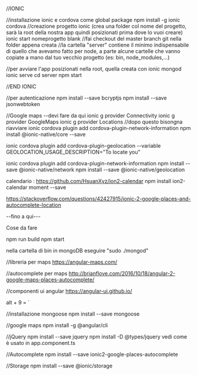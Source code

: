 //IONIC

//installazione ionic e cordova come global package
npm install -g ionic cordova
//creazione progetto ionic (crea una folder col nome del progetto, sarà la root della nostra app quindi posizionati prima dove lo vuoi creare)
ionic start nomeprogetto blank
//fai checkout del master branch git nella folder appena creata
//la cartella "server" contiene il minimo indispensabile di quello che avevamo fatto per node, a parte alcune cartelle che vanno copiate a mano dal tuo vecchio progetto (es: bin, node_modules,...)

//per avviare l'app posizionati nella root, quella creata con ionic
mongod
ionic serve
cd server
npm start

//END IONIC

//per autenticazione
npm install --save bcryptjs
npm install --save jsonwebtoken

//Google maps 
--devi fare da qui
ionic g provider Connectivity
ionic g provider GoogleMaps
ionic g provider Locations
//dopo questo bisongna riavviare
ionic cordova plugin add cordova-plugin-network-information
npm install @ionic-native/core --save

ionic cordova plugin add cordova-plugin-geolocation --variable 
GEOLOCATION_USAGE_DESCRIPTION="To locate you"

ionic cordova plugin add cordova-plugin-network-information
npm install --save @ionic-native/network
npm install --save @ionic-native/geolocation

calendario : https://github.com/HsuanXyz/ion2-calendar
npm install ion2-calendar moment --save


https://stackoverflow.com/questions/42427915/ionic-2-google-places-and-autocomplete-location

--fino a qui---



Cose da fare

npm run build
npm start

nella cartella di bin in mongoDB eseguire "sudo ./mongod"

//libreria per maps
https://angular-maps.com/

//autocomplete per maps
http://brianflove.com/2016/10/18/angular-2-google-maps-places-autocomplete/

//componenti ui angular
https://angular-ui.github.io/

alt + 9 = `

//installazione mongoose
npm install --save mongoose

//google maps
npm install -g @angular/cli

//jQuery
npm install --save jquery
npm install -D @types/jquery
vedi come è usato in app.component.ts

//Autocomplete 
npm install --save ionic2-google-places-autocomplete

//Storage
npm install --save @ionic/storage